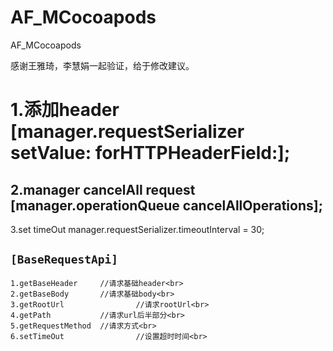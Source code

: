 # AF_MCocoapods
AF_MCocoapods

感谢王雅琦，李慧娟一起验证，给于修改建议。

1.添加header		[manager.requestSerializer setValue: forHTTPHeaderField:];
===
2.manager  cancelAll request		[manager.operationQueue cancelAllOperations];	
---
3.set timeOut		manager.requestSerializer.timeoutInterval = 30;


`[BaseRequestApi]`<br>
---
    1.getBaseHeader     //请求基础header<br>
    2.getBaseBody       //请求基础body<br>
    3.getRootUrl				//请求rootUrl<br>
    4.getPath           //请求url后半部分<br>
    5.getRequestMethod  //请求方式<br>
    6.setTimeOut				//设置超时时间<br>
